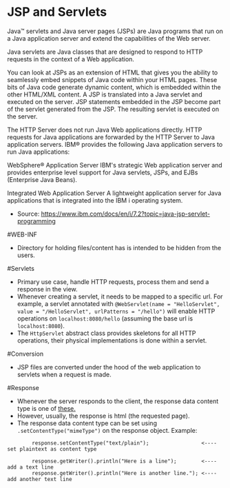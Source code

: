 # JSP and Servlets
Java™ servlets and Java server pages (JSPs) are Java programs that run on a Java application server and extend the capabilities of the Web server.

Java servlets are Java classes that are designed to respond to HTTP requests in the context of a Web application.

You can look at JSPs as an extension of HTML that gives you the ability to seamlessly embed snippets of Java code within your HTML pages. These bits of Java code generate dynamic content, which is embedded within the other HTML/XML content. A JSP is translated into a Java servlet and executed on the server. JSP statements embedded in the JSP become part of the servlet generated from the JSP. The resulting servlet is executed on the server.

The HTTP Server does not run Java Web applications directly. HTTP requests for Java applications are forwarded by the HTTP Server to Java application servers. IBM® provides the following Java application servers to run Java applications:

WebSphere® Application Server
IBM's strategic Web application server and provides enterprise level support for Java servlets, JSPs, and EJBs (Enterprise Java Beans).

Integrated Web Application Server
A lightweight application server for Java applications that is integrated into the IBM i operating system.

- Source: https://www.ibm.com/docs/en/i/7.2?topic=java-jsp-servlet-programming

#WEB-INF
- Directory for holding files/content has is intended to be hidden from the users.

#Servlets
- Primary use case, handle HTTP requests, process them and send a response in the view.
- Whenever creating a servlet, it needs to be mapped to a specific url. For example, a
servlet annotated with `@WebServlet(name = "HelloServlet", value = "/HelloServlet", urlPatterns = "/hello")`
will enable HTTP operations on `localhost:8080/hello` (assuming the base url is `localhost:8080`).
- The `HttpServlet` abstract class provides skeletons for all HTTP operations, their physical implementations is done
within a servlet.

#Conversion
- JSP files are converted under the hood of the web application to servlets when a request is made.

#Response
- Whenever the server responds to the client, the response data content type is one of <a href="https://developer.mozilla.org/en-US/docs/Web/HTTP/Basics_of_HTTP/MIME_types">these.</a>
- However, usually, the response is html (the requested page).
- The response data content type can be set using `.setContentType("mimeType")` on the response object.
Example:
```
        response.setContentType("text/plain");                 <---- set plaintext as content type
                        
        response.getWriter().println("Here is a line");        <---- add a text line
        response.getWriter().println("Here is another line."); <---- add another text line
```